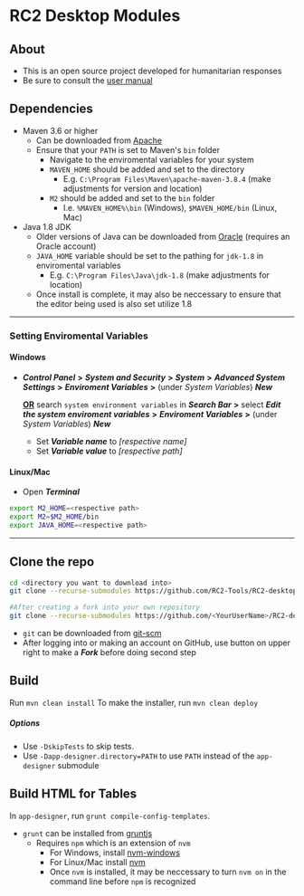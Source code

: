 # RC2 Desktop Modules

## About
- This is an open source project developed for humanitarian responses
- Be sure to consult the [user manual](https://reliefweb.int/report/world/rc2-relief-user-manual-all-users)

## Dependencies
- Maven 3.6 or higher
	- Can be downloaded from [Apache](https://maven.apache.org/download.cgi)
	- Ensure that your `PATH` is set to Maven's `bin` folder
 		- Navigate to the enviromental variables for your system
 		- `MAVEN_HOME` should be added and set to the directory
   			- E.g. `C:\Program Files\Maven\apache-maven-3.8.4` (make adjustments for version and location)
     	- `M2` should be added and set to the `bin` folder
       		- I.e. `%MAVEN_HOME%\bin` (Windows), `$MAVEN_HOME/bin` (Linux, Mac)
- Java 1.8 JDK
	- Older versions of Java can be downloaded from [Oracle](https://www.oracle.com/java/technologies/downloads/archive/) (requires an Oracle account)
 	- `JAVA_HOME` variable should be set to the pathing for `jdk-1.8` in enviromental variables
 		- E.g. `C:\Program Files\Java\jdk-1.8` (make adjustments for location)
   	- Once install is complete, it may also be neccessary to ensure that the editor being used is also set utilize 1.8

---
### Setting Enviromental Variables
#### Windows
- ***Control Panel*** **>** ***System and Security*** **>** ***System*** **>** ***Advanced System Settings*** **>** ***Enviroment Variables*** **>** (under *System Variables*) ***New***

  **<ins>OR</ins>** search `system environment variables` in ***Search Bar*** **>** select ***Edit the system enviroment variables*** **>** ***Enviroment Variables*** **>** (under *System Variables*) ***New***
	- Set ***Variable name*** to *[respective name]*
	- Set ***Variable value*** to *[respective path]*
#### Linux/Mac
- Open ***Terminal***
```bash
export M2_HOME=<respective path>
export M2=$M2_HOME/bin
export JAVA_HOME=<respective path>
```
---

## Clone the repo
```bash
cd <directory you want to download into>
git clone --recurse-submodules https://github.com/RC2-Tools/RC2-desktop.git

#After creating a fork into your own repository
git clone --recurse-submodules https://github.com/<YourUserName>/RC2-desktop.git
```
- `git` can be downloaded from [git-scm](https://git-scm.com/downloads)
- After logging into or making an account on GitHub, use button on upper right to make a ***Fork*** before doing second step

## Build
Run `mvn clean install`
To make the installer, run `mvn clean deploy`

##### Options
 - Use `-DskipTests` to skip tests.
 - Use `-Dapp-designer.directory=PATH` to use `PATH` instead of the `app-designer` submodule

## Build HTML for Tables
In `app-designer`, run `grunt compile-config-templates`.
- `grunt` can be installed from [gruntjs](https://gruntjs.com/getting-started)
	- Requires `npm` which is an extension of `nvm`
		- For Windows, install [nvm-windows](https://github.com/coreybutler/nvm-windows)
		- For Linux/Mac install [nvm](https://github.com/nvm-sh/nvm)
		- Once `nvm` is installed, it may be neccessary to turn `nvm on` in the command line before `npm` is recognized
